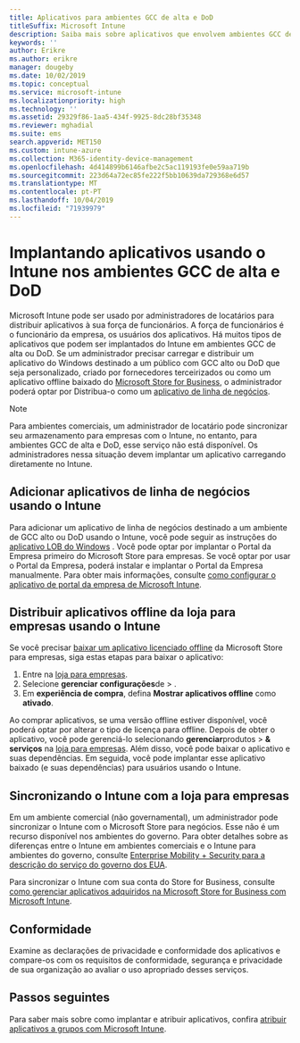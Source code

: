 ```yaml
---
title: Aplicativos para ambientes GCC de alta e DoD
titleSuffix: Microsoft Intune
description: Saiba mais sobre aplicativos que envolvem ambientes GCC de alta e DoD usando o Microsoft Intune.
keywords: ''
author: Erikre
ms.author: erikre
manager: dougeby
ms.date: 10/02/2019
ms.topic: conceptual
ms.service: microsoft-intune
ms.localizationpriority: high
ms.technology: ''
ms.assetid: 29329f86-1aa5-434f-9925-8dc28bf35348
ms.reviewer: mghadial
ms.suite: ems
search.appverid: MET150
ms.custom: intune-azure
ms.collection: M365-identity-device-management
ms.openlocfilehash: 4d414899b6146afbe2c5ac119193fe0e59aa719b
ms.sourcegitcommit: 223d64a72ec85fe222f5bb10639da729368e6d57
ms.translationtype: MT
ms.contentlocale: pt-PT
ms.lasthandoff: 10/04/2019
ms.locfileid: "71939979"
---
```

# <a name="deploying-apps-using-intune-on-the-gcc-high-and-dod-environments"></a>Implantando aplicativos usando o Intune nos ambientes GCC de alta e DoD 

Microsoft Intune pode ser usado por administradores de locatários para distribuir aplicativos à sua força de funcionários. A força de funcionários é o funcionário da empresa, os usuários dos aplicativos. Há muitos tipos de aplicativos que podem ser implantados do Intune em ambientes GCC de alta ou DoD. Se um administrador precisar carregar e distribuir um aplicativo do Windows destinado a um público com GCC alto ou DoD que seja personalizado, criado por fornecedores terceirizados ou como um aplicativo offline baixado do [Microsoft Store for Business](https://businessstore.microsoft.com/store), o administrador poderá optar por Distribua-o como um [aplicativo de linha de negócios](apps-add.md#app-types-in-microsoft-intune).  

> [!NOTE]
> Para ambientes comerciais, um administrador de locatário pode sincronizar seu armazenamento para empresas com o Intune, no entanto, para ambientes GCC de alta e DoD, esse serviço não está disponível. Os administradores nessa situação devem implantar um aplicativo carregando diretamente no Intune.  

## <a name="add-line-of-business-apps-using-intune"></a>Adicionar aplicativos de linha de negócios usando o Intune 

Para adicionar um aplicativo de linha de negócios destinado a um ambiente de GCC alto ou DoD usando o Intune, você pode seguir as instruções do [aplicativo LOB do Windows](lob-apps-windows.md) . Você pode optar por implantar o Portal da Empresa primeiro do Microsoft Store para empresas. Se você optar por usar o Portal da Empresa, poderá instalar e implantar o Portal da Empresa manualmente. Para obter mais informações, consulte [como configurar o aplicativo de portal da empresa de Microsoft Intune](company-portal-app.md). 

## <a name="distribute-offline-apps-from-the-store-for-business-using-intune"></a>Distribuir aplicativos offline da loja para empresas usando o Intune  

Se você precisar [baixar um aplicativo licenciado offline](https://docs.microsoft.com/microsoft-store/distribute-offline-apps#download-an-offline-licensed-app) da Microsoft Store para empresas, siga estas etapas para baixar o aplicativo: 

1. Entre na [loja para empresas](https://businessstore.microsoft.com/).
2. Selecione **gerenciar** **configurações**de  > .
3. Em **experiência de compra**, defina **Mostrar aplicativos offline** como **ativado**.

Ao comprar aplicativos, se uma versão offline estiver disponível, você poderá optar por alterar o tipo de licença para offline. Depois de obter o aplicativo, você pode gerenciá-lo selecionando **gerenciar**produtos  >  **& serviços** na [loja para empresas](https://businessstore.microsoft.com/). Além disso, você pode baixar o aplicativo e suas dependências. Em seguida, você pode implantar esse aplicativo baixado (e suas dependências) para usuários usando o Intune.  

## <a name="syncing-intune-to-the-store-for-business"></a>Sincronizando o Intune com a loja para empresas 

Em um ambiente comercial (não governamental), um administrador pode sincronizar o Intune com o Microsoft Store para negócios. Esse não é um recurso disponível nos ambientes do governo. Para obter detalhes sobre as diferenças entre o Intune em ambientes comerciais e o Intune para ambientes do governo, consulte [Enterprise Mobility + Security para a descrição do serviço do governo dos EUA](https://docs.microsoft.com/enterprise-mobility-security/solutions/ems-govt-service-description).  

Para sincronizar o Intune com sua conta do Store for Business, consulte [como gerenciar aplicativos adquiridos na Microsoft Store for Business com Microsoft Intune](windows-store-for-business.md).  

## <a name="compliance"></a>Conformidade 

Examine as declarações de privacidade e conformidade dos aplicativos e compare-os com os requisitos de conformidade, segurança e privacidade de sua organização ao avaliar o uso apropriado desses serviços.   

## <a name="next-steps"></a>Passos seguintes

Para saber mais sobre como implantar e atribuir aplicativos, confira [atribuir aplicativos a grupos com Microsoft Intune](apps-deploy.md).

 
